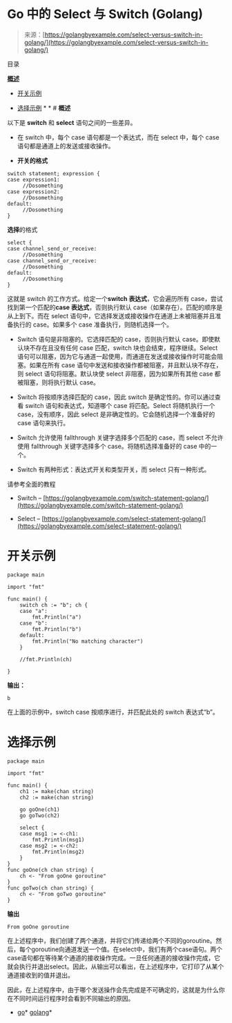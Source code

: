 <!--yml

类别：未分类

日期：2024-10-13 06:23:48

-->

# Go 中的 Select 与 Switch (Golang)

> 来源：[https://golangbyexample.com/select-versus-switch-in-golang/](https://golangbyexample.com/select-versus-switch-in-golang/)

目录

**[概述](#Overview "概述")**

+   [开关示例](#Example_of_switch "开关示例")

+   [选择示例](#Example_of_select "选择示例") *  * # **概述**

以下是 **switch** 和 **select** 语句之间的一些差异。

+   在 switch 中，每个 case 语句都是一个表达式，而在 select 中，每个 case 语句都是通道上的发送或接收操作。

+   **开关的格式**

```
switch statement; expression {
case expression1:
     //Dosomething
case expression2:
     //Dosomething
default:
     //Dosomething
}
```

**选择**的格式

```
select {
case channel_send_or_receive:
     //Dosomething
case channel_send_or_receive:
     //Dosomething
default:
     //Dosomething
}
```

这就是 switch 的工作方式。给定一个**switch 表达式**，它会遍历所有 case，尝试找到第一个匹配的**case 表达式**，否则执行默认 case（如果存在）。匹配的顺序是从上到下。而在 select 语句中，它选择发送或接收操作在通道上未被阻塞并且准备执行的 case。如果多个 case 准备执行，则随机选择一个。

+   Switch 语句是非阻塞的。它选择匹配的 case，否则执行默认 case。即使默认块不存在且没有任何 case 匹配，switch 块也会结束，程序继续。Select 语句可以阻塞，因为它与通道一起使用，而通道在发送或接收操作时可能会阻塞。如果在所有 case 语句中发送和接收操作都被阻塞，并且默认块不存在，则 select 语句将阻塞。默认块使 select 非阻塞，因为如果所有其他 case 都被阻塞，则将执行默认 case。

+   Switch 将按顺序选择匹配的 case，因此 switch 是确定性的。你可以通过查看 switch 语句和表达式，知道哪个 case 将匹配。Select 将随机执行一个 case，没有顺序，因此 select 是非确定性的。它会随机选择一个准备好的 case 语句来执行。

+   Switch 允许使用 fallthrough 关键字选择多个匹配的 case，而 select 不允许使用 fallthrough 关键字选择多个 case。将随机选择准备好的 case 中的一个。

+   Switch 有两种形式：表达式开关和类型开关，而 select 只有一种形式。

请参考全面的教程

+   Switch – [https://golangbyexample.com/switch-statement-golang/](https://golangbyexample.com/switch-statement-golang/)

+   Select – [https://golangbyexample.com/select-statement-golang/](https://golangbyexample.com/select-statement-golang/)

# **开关示例**

```
package main

import "fmt"

func main() {
    switch ch := "b"; ch {
    case "a":
        fmt.Println("a")
    case "b":
        fmt.Println("b")    
    default:
        fmt.Println("No matching character")    
    }

    //fmt.Println(ch)

} 
```

**输出：**

```
b
```

在上面的示例中，switch case 按顺序进行，并匹配此处的 switch 表达式“b”。

# **选择示例**

```
package main

import "fmt"

func main() {
    ch1 := make(chan string)
    ch2 := make(chan string)

    go goOne(ch1)
    go goTwo(ch2)

    select {
    case msg1 := <-ch1:
        fmt.Println(msg1)
    case msg2 := <-ch2:
        fmt.Println(msg2)
    }
}
func goOne(ch chan string) {
    ch <- "From goOne goroutine"
}
func goTwo(ch chan string) {
    ch <- "From goTwo goroutine"
}
```

**输出**

```
From goOne goroutine
```

在上述程序中，我们创建了两个通道，并将它们传递给两个不同的goroutine。然后，每个goroutine向通道发送一个值。在select中，我们有两个case语句。两个case语句都在等待某个通道的接收操作完成。一旦任何通道的接收操作完成，它就会执行并退出select。因此，从输出可以看出，在上述程序中，它打印了从某个通道接收到的值并退出。

因此，在上述程序中，由于哪个发送操作会先完成是不可确定的，这就是为什么你在不同时间运行程序时会看到不同输出的原因。

+   [go](https://golangbyexample.com/tag/go/)*   [golang](https://golangbyexample.com/tag/golang/)*
